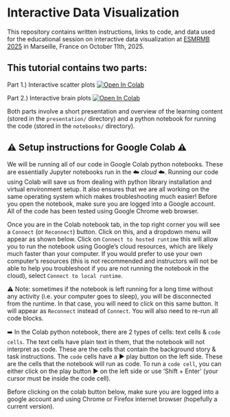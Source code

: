 # Interactive Data Visualization

This repository contains written instructions, links to code, and data used for the educational session on interactive data visualization at [ESMRMB 2025](https://esmrmb2025.org/) in Marseille, France on October 11th, 2025.

## This tutorial contains two parts: 

Part 1.) Interactive scatter plots [![Open In Colab](https://colab.research.google.com/assets/colab-badge.svg)](https://colab.research.google.com/github/saigerutherford/esmrmb_data_viz/blob/main/notebooks/interactive_scatter_plots.ipynb)


Part 2.) Interactive brain plots [![Open In Colab](https://colab.research.google.com/assets/colab-badge.svg)](https://colab.research.google.com/github/saigerutherford/esmrmb_data_viz/blob/main/notebooks/interactive_brain_plots.ipynb)

Both parts involve a short presentation and overview of the learning content (stored in the `presentation/` directory) and a python notebook for running the code (stored in the `notebooks/` directory). 


## :warning: Setup instructions for Google Colab :warning:
We will be running all of our code in Google Colab python notebooks. These are essentially Jupyter notebooks run in the :cloud: *cloud* :cloud:. 
Running our code using Colab will save us from dealing with python library installation and virtual environment setup. 
It also ensures that we are all working on the same operating system which makes troubleshooting much easier! 
Before you open the notebook, make sure you are logged into a Google account. 
All of the code has been tested using Google Chrome web browser. 

Once you are in the Colab notebook tab, in the top right corner you will see a `Connect` (or `Reconnect`) button. 
Click on this, and a dropdown menu will appear as shown below. 
Click on `Connect to hosted runtime` this will allow you to run the notebook using Google’s cloud resources, which are likely much faster than your computer. 
If you would prefer to use your own computer’s resources (this is not recommended and instructors will not be able to help you troubleshoot if you are not running the notebook in the cloud), select `Connect to local runtime`. 

:warning: Note: sometimes if the notebook is left running for a long time without any activity (i.e. your computer goes to sleep), you will be disconnected from the runtime. 
In that case, you will need to click on this same button. It will appear as `Reconnect` instead of `Connect`. 
You will also need to  re-run all code blocks. 

:arrow_right: In the Colab python notebook, there are 2 types of cells: text cells & ```code cells```. 
The text cells have plain text in them, that the notebook will not interpret as code. 
These are the cells that contain the background story & task instructions. 
The ```code``` cells have a :arrow_forward: play button on the left side. 
These are the cells that the notebook will run as code. 
To run a ```code cell```, you can either click on the play button :arrow_forward: on the left side or use ‘Shift + Enter’ (your cursor must be inside the code cell). 
 
Before clicking on the colab button below, make sure you are logged into a google account and using Chrome or Firefox internet browser (hopefully a current version). 

